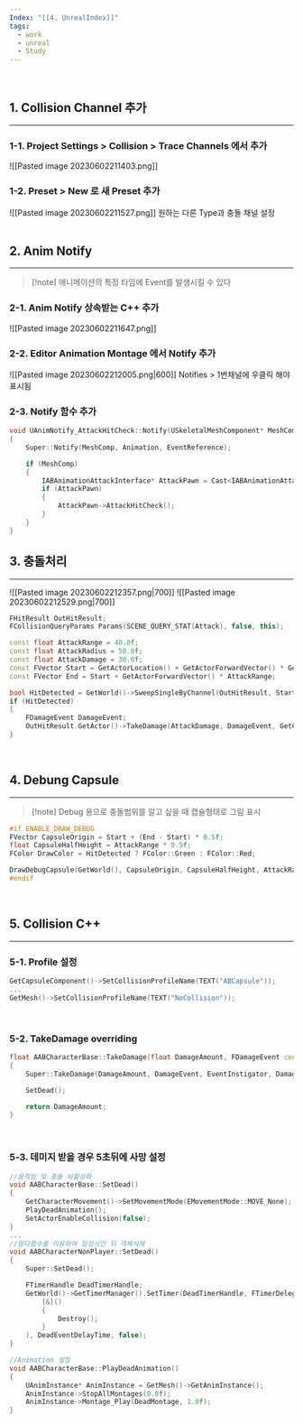 ```yaml
---
Index: "[[4. UnrealIndex]]"
tags:
  - work
  - unreal
  - Study
---
```

   
## 1. Collision Channel 추가
---
### 1-1. Project Settings > Collision > Trace Channels 에서 추가
![[Pasted image 20230602211403.png]]
   
### 1-2. Preset > New 로 새 Preset 추가
![[Pasted image 20230602211527.png]]
원하는 다른 Type과 충돌 채널 설정
   
   
## 2. Anim Notify
---
> [!note] 애니메이션의 특정 타임에 Event를 발생시킬 수 있다

### 2-1. Anim Notify 상속받는 C++ 추가
![[Pasted image 20230602211647.png]]
   
### 2-2. Editor Animation Montage 에서 Notify 추가
![[Pasted image 20230602212005.png|600]]
Notifies > 1번채널에 우클릭 해야 표시됨
   
### 2-3. Notify 함수 추가
```cpp
void UAnimNotify_AttackHitCheck::Notify(USkeletalMeshComponent* MeshComp, UAnimSequenceBase* Animation, const FAnimNotifyEventReference& EventReference)
{
	Super::Notify(MeshComp, Animation, EventReference);

	if (MeshComp)
	{
		IABAnimationAttackInterface* AttackPawn = Cast<IABAnimationAttackInterface>(MeshComp->GetOwner());
		if (AttackPawn)
		{
			AttackPawn->AttackHitCheck();
		}
	}
}
```

## 3. 충돌처리
---
![[Pasted image 20230602212357.png|700]]
![[Pasted image 20230602212529.png|700]]
```cpp
FHitResult OutHitResult;
FCollisionQueryParams Params(SCENE_QUERY_STAT(Attack), false, this);

const float AttackRange = 40.0f;
const float AttackRadius = 50.0f;
const float AttackDamage = 30.0f;
const FVector Start = GetActorLocation() + GetActorForwardVector() * GetCapsuleComponent()->GetScaledCapsuleRadius();
const FVector End = Start + GetActorForwardVector() * AttackRange;

bool HitDetected = GetWorld()->SweepSingleByChannel(OutHitResult, Start, End, FQuat::Identity, CCHANNEL_ABACTION, FCollisionShape::MakeSphere(AttackRadius), Params);
if (HitDetected)
{
	FDamageEvent DamageEvent;
	OutHitResult.GetActor()->TakeDamage(AttackDamage, DamageEvent, GetController(), this);
}
```
   
   
## 4. Debung Capsule
---
> [!note] Debug 용으로 충돌범위를 알고 싶을 때 캡슐형태로 그림 표시

```cpp
#if ENABLE_DRAW_DEBUG
FVector CapsuleOrigin = Start + (End - Start) * 0.5f;
float CapsuleHalfHeight = AttackRange * 0.5f;
FColor DrawColor = HitDetected ? FColor::Green : FColor::Red;

DrawDebugCapsule(GetWorld(), CapsuleOrigin, CapsuleHalfHeight, AttackRadius, FRotationMatrix::MakeFromZ(GetActorForwardVector()).ToQuat(), DrawColor, false, 5.0f);
#endif
```
   
   
## 5. Collision C++ 
---
### 5-1. Profile 설정
```cpp
GetCapsuleComponent()->SetCollisionProfileName(TEXT("ABCapsule"));
...
GetMesh()->SetCollisionProfileName(TEXT("NoCollision"));
```
   
### 5-2. TakeDamage overriding
```cpp
float AABCharacterBase::TakeDamage(float DamageAmount, FDamageEvent const& DamageEvent, AController* EventInstigator, AActor* DamageCauser)
{
	Super::TakeDamage(DamageAmount, DamageEvent, EventInstigator, DamageCauser);

	SetDead();

	return DamageAmount;
}
```
   
### 5-3. 데미지 받을 경우 5초뒤에 사망 설정
```cpp
//움직임 및 충돌 비활성화
void AABCharacterBase::SetDead()
{
	GetCharacterMovement()->SetMovementMode(EMovementMode::MOVE_None);
	PlayDeadAnimation();
	SetActorEnableCollision(false);
}
...
//람다함수를 이용하여 일정시간 뒤 객체삭제
void AABCharacterNonPlayer::SetDead()
{
	Super::SetDead();

	FTimerHandle DeadTimerHandle;
	GetWorld()->GetTimerManager().SetTimer(DeadTimerHandle, FTimerDelegate::CreateLambda(
		[&]()
		{
			Destroy();
		}
	), DeadEventDelayTime, false);
}

//Animation 설정
void AABCharacterBase::PlayDeadAnimation()
{
	UAnimInstance* AnimInstance = GetMesh()->GetAnimInstance();
	AnimInstance->StopAllMontages(0.0f);
	AnimInstance->Montage_Play(DeadMontage, 1.0f);
}
```
